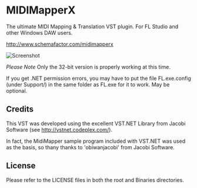MIDIMapperX
===========

The ultimate MIDI Mapping &amp; Translation VST plugin.  For FL Studio and other Windows DAW users.

http://www.schemafactor.com/midimapperx

![Screenshot](https://raw.github.com/LeifBloomquist/MIDIMapperX/master/Screenshots/MidiMapperX2000.png)

*Please Note* Only the 32-bit version is properly working at this time.

If you get .NET permission errors, you may have to put the file FL.exe.config (under Support/) in the same folder as FL.exe for it to work.  May be optional.


Credits
-------
This VST was developed using the excellent VST.NET Library from Jacobi Software (see http://vstnet.codeplex.com/).

In fact, the MidiMapper sample program included with VST.NET was used as the basis, so thany thanks to 'obiwanjacobi' from Jacobi Software.

License
-------
Please refer to the LICENSE files in both the root and Binaries directories.
